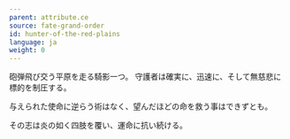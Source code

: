```yaml
---
parent: attribute.ce
source: fate-grand-order
id: hunter-of-the-red-plains
language: ja
weight: 0
---
```


砲弾飛び交う平原を走る騎影一つ。
守護者は確実に、迅速に、そして無慈悲に標的を制圧する。

与えられた使命に逆らう術はなく、望んだほどの命を救う事はできずとも。

その志は炎の如く四肢を覆い、運命に抗い続ける。
